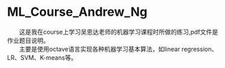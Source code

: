 # ML_Course_Andrew_Ng
　　这是我在course上学习吴恩达老师的机器学习课程时所做的练习,pdf文件是作业题目说明。</br>
　　主要是使用octave语言实现各种机器学习基本算法，如linear regression、LR、SVM、K-means等。</br>
